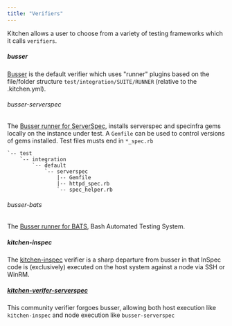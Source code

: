 ```yaml
---
title: "Verifiers"
---
```


Kitchen allows a user to choose from a variety of testing frameworks which it calls `verifiers`.


##### busser

[Busser](https://github.com/test-kitchen/busser) is the default verifier which uses "runner" plugins based on the file/folder structure `test/integration/SUITE/RUNNER` (relative to the .kitchen.yml).

###### busser-serverspec

The [Busser runner for ServerSpec](https://github.com/test-kitchen/busser-serverspec), installs serverspec and specinfra gems locally
on the instance under test. A `Gemfile` can be used to control versions of gems
installed. Test files musts end in `*_spec.rb`

~~~
`-- test
    `-- integration
        `-- default
            `-- serverspec
                |-- Gemfile
                |-- httpd_spec.rb
                `-- spec_helper.rb

~~~

###### busser-bats

The [Busser runner for BATS](https://github.com/test-kitchen/busser-bats), Bash Automated Testing System.

##### kitchen-inspec

The [kitchen-inspec](https://github.com/chef/kitchen-inspec) verifier is a sharp departure from busser in that InSpec code is (exclusively) executed on the host system against a node via SSH or WinRM.

##### [kitchen-verifer-serverspec](https://github.com/neillturner/kitchen-verifier-serverspec)

This community verifier forgoes busser, allowing both host execution like `kitchen-inspec` and node execution like `busser-serverspec`
